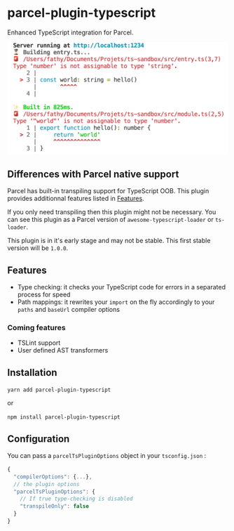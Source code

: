 # parcel-plugin-typescript

Enhanced TypeScript integration for Parcel.

![Screenshot](./.assets/screenshot.png)

## Differences with Parcel native support

Parcel has built-in transpiling support for TypeScript OOB. This plugin provides additionnal features listed in [Features](#features).

If you only need transpiling then this plugin might not be necessary. You can see this plugin as a Parcel version of `awesome-typescript-loader` or `ts-loader`.

This plugin is in it's early stage and may not be stable. This first stable version will be `1.0.0`.

## Features

- Type checking: it checks your TypeScript code for errors in a separated process for speed
- Path mappings: it rewrites your `import` on the fly accordingly to your `paths` and `baseUrl` compiler options

### Coming features

- TSLint support
- User defined AST transformers

## Installation

`yarn add parcel-plugin-typescript`

or

`npm install parcel-plugin-typescript`

## Configuration

You can pass a `parcelTsPluginOptions` object in your `tsconfig.json` :
```js
{
  "compilerOptions": {...},
  // the plugin options
  "parcelTsPluginOptions": {
    // If true type-checking is disabled
    "transpileOnly": false
  }
}
```
